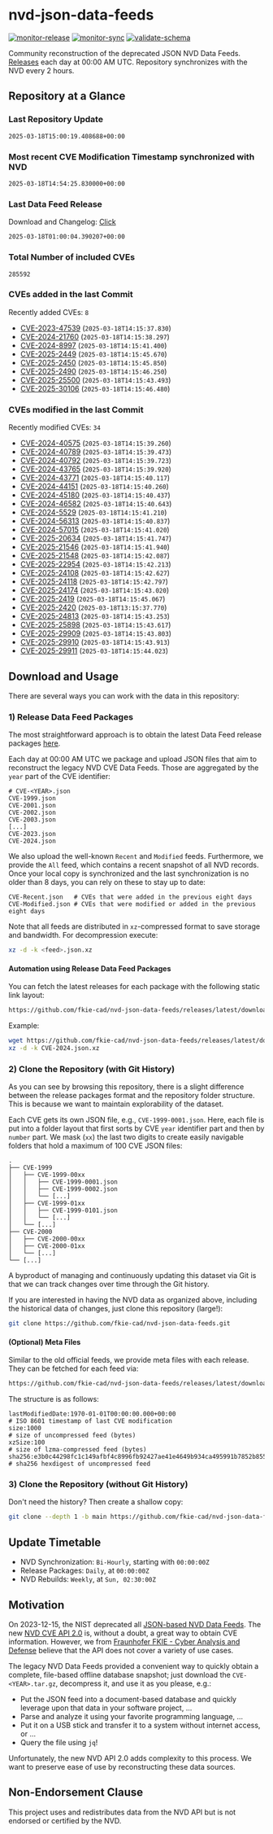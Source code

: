 # nvd-json-data-feeds

[![monitor-release](https://github.com/fkie-cad/nvd-json-data-feeds/actions/workflows/monitor_release.yml/badge.svg)](https://github.com/fkie-cad/nvd-json-data-feeds/actions/workflows/monitor_release.yml)
[![monitor-sync](https://github.com/fkie-cad/nvd-json-data-feeds/actions/workflows/monitor_sync.yml/badge.svg)](https://github.com/fkie-cad/nvd-json-data-feeds/actions/workflows/monitor_sync.yml)
[![validate-schema](https://github.com/fkie-cad/nvd-json-data-feeds/actions/workflows/validate_schema.yml/badge.svg)](https://github.com/fkie-cad/nvd-json-data-feeds/actions/workflows/validate_schema.yml)

Community reconstruction of the deprecated JSON NVD Data Feeds.
[Releases](https://github.com/fkie-cad/nvd-json-data-feeds/releases/latest) each day at 00:00 AM UTC.
Repository synchronizes with the NVD every 2 hours.

## Repository at a Glance

### Last Repository Update

```plain
2025-03-18T15:00:19.408688+00:00
```

### Most recent CVE Modification Timestamp synchronized with NVD

```plain
2025-03-18T14:54:25.830000+00:00
```

### Last Data Feed Release

Download and Changelog: [Click](https://github.com/fkie-cad/nvd-json-data-feeds/releases/latest)

```plain
2025-03-18T01:00:04.390207+00:00
```

### Total Number of included CVEs

```plain
285592
```

### CVEs added in the last Commit

Recently added CVEs: `8`

- [CVE-2023-47539](CVE-2023/CVE-2023-475xx/CVE-2023-47539.json) (`2025-03-18T14:15:37.830`)
- [CVE-2024-21760](CVE-2024/CVE-2024-217xx/CVE-2024-21760.json) (`2025-03-18T14:15:38.297`)
- [CVE-2024-8997](CVE-2024/CVE-2024-89xx/CVE-2024-8997.json) (`2025-03-18T14:15:41.400`)
- [CVE-2025-2449](CVE-2025/CVE-2025-24xx/CVE-2025-2449.json) (`2025-03-18T14:15:45.670`)
- [CVE-2025-2450](CVE-2025/CVE-2025-24xx/CVE-2025-2450.json) (`2025-03-18T14:15:45.850`)
- [CVE-2025-2490](CVE-2025/CVE-2025-24xx/CVE-2025-2490.json) (`2025-03-18T14:15:46.250`)
- [CVE-2025-25500](CVE-2025/CVE-2025-255xx/CVE-2025-25500.json) (`2025-03-18T14:15:43.493`)
- [CVE-2025-30106](CVE-2025/CVE-2025-301xx/CVE-2025-30106.json) (`2025-03-18T14:15:46.480`)


### CVEs modified in the last Commit

Recently modified CVEs: `34`

- [CVE-2024-40575](CVE-2024/CVE-2024-405xx/CVE-2024-40575.json) (`2025-03-18T14:15:39.260`)
- [CVE-2024-40789](CVE-2024/CVE-2024-407xx/CVE-2024-40789.json) (`2025-03-18T14:15:39.473`)
- [CVE-2024-40792](CVE-2024/CVE-2024-407xx/CVE-2024-40792.json) (`2025-03-18T14:15:39.723`)
- [CVE-2024-43765](CVE-2024/CVE-2024-437xx/CVE-2024-43765.json) (`2025-03-18T14:15:39.920`)
- [CVE-2024-43771](CVE-2024/CVE-2024-437xx/CVE-2024-43771.json) (`2025-03-18T14:15:40.117`)
- [CVE-2024-44151](CVE-2024/CVE-2024-441xx/CVE-2024-44151.json) (`2025-03-18T14:15:40.260`)
- [CVE-2024-45180](CVE-2024/CVE-2024-451xx/CVE-2024-45180.json) (`2025-03-18T14:15:40.437`)
- [CVE-2024-46582](CVE-2024/CVE-2024-465xx/CVE-2024-46582.json) (`2025-03-18T14:15:40.643`)
- [CVE-2024-5529](CVE-2024/CVE-2024-55xx/CVE-2024-5529.json) (`2025-03-18T14:15:41.210`)
- [CVE-2024-56313](CVE-2024/CVE-2024-563xx/CVE-2024-56313.json) (`2025-03-18T14:15:40.837`)
- [CVE-2024-57015](CVE-2024/CVE-2024-570xx/CVE-2024-57015.json) (`2025-03-18T14:15:41.020`)
- [CVE-2025-20634](CVE-2025/CVE-2025-206xx/CVE-2025-20634.json) (`2025-03-18T14:15:41.747`)
- [CVE-2025-21546](CVE-2025/CVE-2025-215xx/CVE-2025-21546.json) (`2025-03-18T14:15:41.940`)
- [CVE-2025-21548](CVE-2025/CVE-2025-215xx/CVE-2025-21548.json) (`2025-03-18T14:15:42.087`)
- [CVE-2025-22954](CVE-2025/CVE-2025-229xx/CVE-2025-22954.json) (`2025-03-18T14:15:42.213`)
- [CVE-2025-24108](CVE-2025/CVE-2025-241xx/CVE-2025-24108.json) (`2025-03-18T14:15:42.627`)
- [CVE-2025-24118](CVE-2025/CVE-2025-241xx/CVE-2025-24118.json) (`2025-03-18T14:15:42.797`)
- [CVE-2025-24174](CVE-2025/CVE-2025-241xx/CVE-2025-24174.json) (`2025-03-18T14:15:43.020`)
- [CVE-2025-2419](CVE-2025/CVE-2025-24xx/CVE-2025-2419.json) (`2025-03-18T14:15:45.067`)
- [CVE-2025-2420](CVE-2025/CVE-2025-24xx/CVE-2025-2420.json) (`2025-03-18T13:15:37.770`)
- [CVE-2025-24813](CVE-2025/CVE-2025-248xx/CVE-2025-24813.json) (`2025-03-18T14:15:43.253`)
- [CVE-2025-25898](CVE-2025/CVE-2025-258xx/CVE-2025-25898.json) (`2025-03-18T14:15:43.617`)
- [CVE-2025-29909](CVE-2025/CVE-2025-299xx/CVE-2025-29909.json) (`2025-03-18T14:15:43.803`)
- [CVE-2025-29910](CVE-2025/CVE-2025-299xx/CVE-2025-29910.json) (`2025-03-18T14:15:43.913`)
- [CVE-2025-29911](CVE-2025/CVE-2025-299xx/CVE-2025-29911.json) (`2025-03-18T14:15:44.023`)


## Download and Usage

There are several ways you can work with the data in this repository:

### 1) Release Data Feed Packages

The most straightforward approach is to obtain the latest Data Feed release packages [here](https://github.com/fkie-cad/nvd-json-data-feeds/releases/latest).

Each day at 00:00 AM UTC we package and upload JSON files that aim to reconstruct the legacy NVD CVE Data Feeds.
Those are aggregated by the `year` part of the CVE identifier:

```
# CVE-<YEAR>.json
CVE-1999.json
CVE-2001.json
CVE-2002.json
CVE-2003.json
[...]
CVE-2023.json
CVE-2024.json
```

We also upload the well-known `Recent` and `Modified` feeds.
Furthermore, we provide the `All` feed, which contains a recent snapshot of all NVD records.
Once your local copy is synchronized and the last synchronization is no older than 8 days, you can rely on these to stay up to date:

```plain
CVE-Recent.json   # CVEs that were added in the previous eight days
CVE-Modified.json # CVEs that were modified or added in the previous eight days
```

Note that all feeds are distributed in `xz`-compressed format to save storage and bandwidth.
For decompression execute:

```sh
xz -d -k <feed>.json.xz
```

#### Automation using Release Data Feed Packages

You can fetch the latest releases for each package with the following static link layout:

```sh
https://github.com/fkie-cad/nvd-json-data-feeds/releases/latest/download/CVE-<YEAR>.json.xz
```

Example:

```sh
wget https://github.com/fkie-cad/nvd-json-data-feeds/releases/latest/download/CVE-2024.json.xz
xz -d -k CVE-2024.json.xz
```

### 2) Clone the Repository (with Git History)

As you can see by browsing this repository, there is a slight difference between the release packages format and the repository folder structure.
This is because we want to maintain explorability of the dataset.

Each CVE gets its own JSON file, e.g., `CVE-1999-0001.json`.
Here, each file is put into a folder layout that first sorts by CVE `year` identifier part and then by `number` part.
We mask (`xx`) the last two digits to create easily navigable folders that hold a maximum of 100 CVE JSON files:

```plain
.
├── CVE-1999
│   ├── CVE-1999-00xx
│   │   ├── CVE-1999-0001.json
│   │   ├── CVE-1999-0002.json
│   │   └── [...]
│   ├── CVE-1999-01xx
│   │   ├── CVE-1999-0101.json
│   │   └── [...]
│   └── [...]
├── CVE-2000
│   ├── CVE-2000-00xx
│   ├── CVE-2000-01xx
│   └── [...]
└── [...]
```

A byproduct of managing and continuously updating this dataset via Git is that we can track changes over time through the Git history.

If you are interested in having the NVD data as organized above, including the historical data of changes, just clone this repository (large!):

```sh
git clone https://github.com/fkie-cad/nvd-json-data-feeds.git
```

#### (Optional) Meta Files

Similar to the old official feeds, we provide meta files with each release. They can be fetched for each feed via:

```sh
https://github.com/fkie-cad/nvd-json-data-feeds/releases/latest/download/CVE-<YEAR>.meta
```

The structure is as follows:

```plain
lastModifiedDate:1970-01-01T00:00:00.000+00:00                          # ISO 8601 timestamp of last CVE modification
size:1000                                                               # size of uncompressed feed (bytes)
xzSize:100                                                              # size of lzma-compressed feed (bytes)
sha256:e3b0c44298fc1c149afbf4c8996fb92427ae41e4649b934ca495991b7852b855 # sha256 hexdigest of uncompressed feed
```

### 3) Clone the Repository (without Git History)

Don't need the history? Then create a shallow copy:

```sh
git clone --depth 1 -b main https://github.com/fkie-cad/nvd-json-data-feeds.git
```


## Update Timetable

* NVD Synchronization: `Bi-Hourly`, starting with `00:00:00Z`
* Release Packages: `Daily`, at `00:00:00Z`
* NVD Rebuilds: `Weekly`, at `Sun, 02:30:00Z`


## Motivation

On 2023-12-15, the NIST deprecated all [JSON-based NVD Data Feeds](https://nvd.nist.gov/vuln/data-feeds#divRetirementBanner-1).
The new [NVD CVE API 2.0](https://nvd.nist.gov/developers/vulnerabilities) is, without a doubt, a great way to obtain CVE information.
However, we from [Fraunhofer FKIE - Cyber Analysis and Defense](https://www.fkie.fraunhofer.de/en/departments/cad.html) believe that the API does not cover a variety of use cases.

The legacy NVD Data Feeds provided a convenient way to quickly obtain a complete, file-based offline database snapshot; just download the `CVE-<YEAR>.tar.gz`, decompress it, and use it as you please, e.g.:

- Put the JSON feed into a document-based database and quickly leverage upon that data in your software project, ...
- Parse and analyze it using your favorite programming language, ...
- Put it on a USB stick and transfer it to a system without internet access, or ...
- Query the file using `jq`!

Unfortunately, the new NVD API 2.0 adds complexity to this process.
We want to preserve ease of use by reconstructing these data sources.

## Non-Endorsement Clause

This project uses and redistributes data from the NVD API but is not endorsed or certified by the NVD.